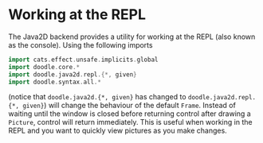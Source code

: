 # Working at the REPL

The Java2D backend provides a utility for working at the REPL (also known as the
console). Using the following imports

```scala
import cats.effect.unsafe.implicits.global
import doodle.core.*
import doodle.java2d.repl.{*, given}
import doodle.syntax.all.*
```

(notice that `doodle.java2d.{*, given}` has changed to `doodle.java2d.repl.{*,
given}`) will change the behaviour of the default `Frame`. Instead of waiting
until the window is closed before returning control after drawing a `Picture`,
control will return immediately. This is useful when working in the REPL and you
want to quickly view pictures as you make changes.

